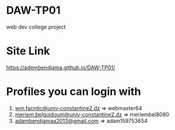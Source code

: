 # DAW-TP01
web dev college project
# Site Link
https://adembendjama.github.io/DAW-TP01/
# Profiles you can login with
  1. wm.facntic@univ-constantine2.dz => webmaster64
  2. meriem.belguidoum@univ-constantine2.dz => meriembel8080
  3. adambendjamaa2013@gmail.com => adam159753654
